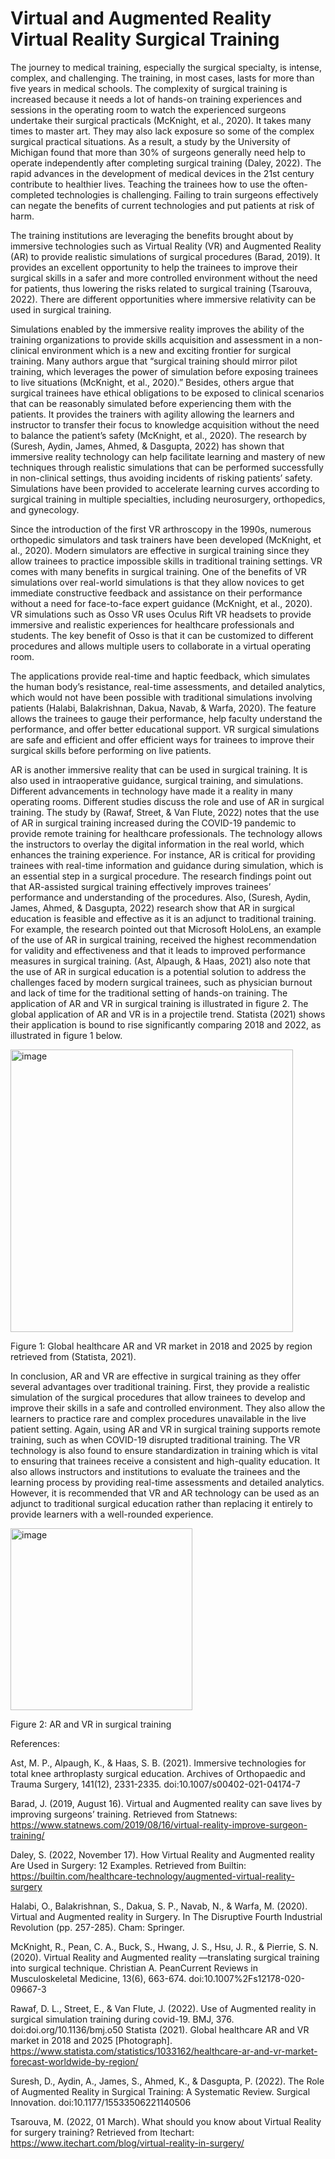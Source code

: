 # Virtual and Augmented Reality Virtual Reality Surgical Training
The journey to medical training, especially the surgical specialty, is intense, complex, and challenging. The training, in most cases, lasts for more than five years in medical schools. The complexity of surgical training is increased because it needs a lot of hands-on training experiences and sessions in the operating room to watch the experienced surgeons undertake their surgical practicals (McKnight, et al., 2020). It takes many times to master art. They may also lack exposure so some of the complex surgical practical situations. As a result, a study by the University of Michigan found that more than 30% of surgeons generally need help to operate independently after completing surgical training (Daley, 2022). The rapid advances in the development of medical devices in the 21st century contribute to healthier lives. Teaching the trainees how to use the often-completed technologies is challenging. Failing to train surgeons effectively can negate the benefits of current technologies and put patients at risk of harm. 


The training institutions are leveraging the benefits brought about by immersive technologies such as Virtual Reality (VR) and Augmented Reality (AR) to provide realistic simulations of surgical procedures (Barad, 2019). It provides an excellent opportunity to help the trainees to improve their surgical skills in a safer and more controlled environment without the need for patients, thus lowering the risks related to surgical training (Tsarouva, 2022). There are different opportunities where immersive relativity can be used in surgical training.


Simulations enabled by the immersive reality improves the ability of the training organizations to provide skills acquisition and assessment in a non-clinical environment which is a new and exciting frontier for surgical training. Many authors argue that “surgical training should mirror pilot training, which leverages the power of simulation before exposing trainees to live situations (McKnight, et al., 2020).” Besides, others argue that surgical trainees have ethical obligations to be exposed to clinical scenarios that can be reasonably simulated before experiencing them with the patients. It provides the trainers with agility allowing the learners and instructor to transfer their focus to knowledge acquisition without the need to balance the patient’s safety (McKnight, et al., 2020). The research by (Suresh, Aydin, James, Ahmed, & Dasgupta, 2022) has shown that immersive reality technology can help facilitate learning and mastery of new techniques through realistic simulations that can be performed successfully in non-clinical settings, thus avoiding incidents of risking patients’ safety. Simulations have been provided to accelerate learning curves according to surgical training in multiple specialties, including neurosurgery, orthopedics, and gynecology.


Since the introduction of the first VR arthroscopy in the 1990s, numerous orthopedic simulators and task trainers have been developed (McKnight, et al., 2020). Modern simulators are effective in surgical training since they allow trainees to practice impossible skills in traditional training settings. VR comes with many benefits in surgical training. One of the benefits of VR simulations over real-world simulations is that they allow novices to get immediate constructive feedback and assistance on their performance without a need for face-to-face expert guidance (McKnight, et al., 2020). VR simulations such as Osso VR uses Oculus Rift VR headsets to provide immersive and realistic experiences for healthcare professionals and students. The key benefit of Osso is that it can be customized to different procedures and allows multiple users to collaborate in a virtual operating room. 


The applications provide real-time and haptic feedback, which simulates the human body’s resistance, real-time assessments, and detailed analytics, which would not have been possible with traditional simulations involving patients (Halabi, Balakrishnan, Dakua, Navab, & Warfa, 2020). The feature allows the trainees to gauge their performance, help faculty understand the performance, and offer better educational support. VR surgical simulations are safe and efficient and offer efficient ways for trainees to improve their surgical skills before performing on live patients.


AR is another immersive reality that can be used in surgical training. It is also used in intraoperative guidance, surgical training, and simulations. Different advancements in technology have made it a reality in many operating rooms. Different studies discuss the role and use of AR in surgical training. The study by (Rawaf, Street, & Van Flute, 2022) notes that the use of AR in surgical training increased during the COVID-19 pandemic to provide remote training for healthcare professionals. The technology allows the instructors to overlay the digital information in the real world, which enhances the training experience. For instance, AR is critical for providing trainees with real-time information and guidance during simulation, which is an essential step in a surgical procedure. The research findings point out that AR-assisted surgical training effectively improves trainees’ performance and understanding of the procedures. Also, (Suresh, Aydin, James, Ahmed, & Dasgupta, 2022) research show that AR in surgical education is feasible and effective as it is an adjunct to traditional training. For example, the research pointed out that Microsoft HoloLens, an example of the use of AR in surgical training, received the highest recommendation for validity and effectiveness and that it leads to improved performance measures in surgical training. (Ast, Alpaugh, & Haas, 2021) also note that the use of AR in surgical education is a potential solution to address the challenges faced by modern surgical trainees, such as physician burnout and lack of time for the traditional setting of hands-on training. The application of AR and VR in surgical training is illustrated in figure 2. The global application of AR and VR is in a projectile trend. Statista (2021) shows their application is bound to rise significantly comparing 2018 and 2022, as illustrated in figure 1 below.

<img width="452" alt="image" src="https://user-images.githubusercontent.com/120384627/213747490-9affc458-dca0-4a16-92fc-b54a8c9b756a.png">

Figure 1: Global healthcare AR and VR market in 2018 and 2025 by region retrieved from (Statista, 2021).


In conclusion, AR and VR are effective in surgical training as they offer several advantages over traditional training. First, they provide a realistic simulation of the surgical procedures that allow trainees to develop and improve their skills in a safe and controlled environment. They also allow the learners to practice rare and complex procedures unavailable in the live patient setting. Again, using AR and VR in surgical training supports remote training, such as when COVID-19 disrupted traditional training. The VR technology is also found to ensure standardization in training which is vital to ensuring that trainees receive a consistent and high-quality education. It also allows instructors and institutions to evaluate the trainees and the learning process by providing real-time assessments and detailed analytics. However, it is recommended that VR and AR technology can be used as an adjunct to traditional surgical education rather than replacing it entirely to provide learners with a well-rounded experience.
 
  <img width="291" alt="image" src="https://user-images.githubusercontent.com/120384627/213748102-c978fc1f-dc8a-4592-a939-1ccc55a9bcad.png">  
  
  
Figure 2: AR and VR in surgical training


References:


Ast, M. P., Alpaugh, K., & Haas, S. B. (2021). Immersive technologies for total knee arthroplasty surgical education. Archives of Orthopaedic and Trauma Surgery, 141(12), 2331-2335. doi:10.1007/s00402-021-04174-7


Barad, J. (2019, August 16). Virtual and Augmented reality can save lives by improving surgeons’ training. Retrieved from Statnews: https://www.statnews.com/2019/08/16/virtual-reality-improve-surgeon-training/


Daley, S. (2022, November 17). How Virtual Reality and Augmented reality Are Used in Surgery: 12 Examples. Retrieved from Builtin: https://builtin.com/healthcare-technology/augmented-virtual-reality-surgery


Halabi, O., Balakrishnan, S., Dakua, S. P., Navab, N., & Warfa, M. (2020). Virtual and Augmented reality in Surgery. In The Disruptive Fourth Industrial Revolution (pp. 257-285). Cham: Springer.


McKnight, R., Pean, C. A., Buck, S., Hwang, J. S., Hsu, J. R., & Pierrie, S. N. (2020). Virtual Reality and Augmented reality —translating surgical training into surgical technique. Christian A. PeanCurrent Reviews in Musculoskeletal Medicine, 13(6), 663-674. doi:10.1007%2Fs12178-020-09667-3


Rawaf, D. L., Street, E., & Van Flute, J. (2022). Use of Augmented reality in surgical simulation training during covid-19. BMJ, 376. doi:doi.org/10.1136/bmj.o50
Statista (2021). Global healthcare AR and VR market in 2018 and 2025 [Photograph]. https://www.statista.com/statistics/1033162/healthcare-ar-and-vr-market-forecast-worldwide-by-region/ 


Suresh, D., Aydin, A., James, S., Ahmed, K., & Dasgupta, P. (2022). The Role of Augmented Reality in Surgical Training: A Systematic Review. Surgical Innovation. doi:10.1177/15533506221140506


Tsarouva, M. (2022, 01 March). What should you know about Virtual Reality for surgery training? Retrieved from Itechart: https://www.itechart.com/blog/virtual-reality-in-surgery/
